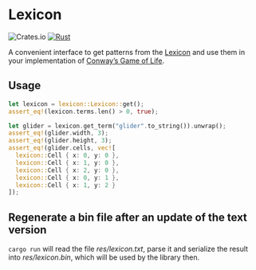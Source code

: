 # Lexicon

![Crates.io](https://img.shields.io/crates/v/lexicon)
[![Rust](https://github.com/scastiel/lexicon-rs/actions/workflows/rust.yml/badge.svg)](https://github.com/scastiel/lexicon-rs/actions/workflows/rust.yml)

A convenient interface to get patterns from the [Lexicon](http://conwaylife.com/ref/lexicon/lex_home.htm) and use them in your implementation of [Conway’s Game of Life](https://en.wikipedia.org/wiki/Conway%27s_Game_of_Life).

## Usage

```rust
let lexicon = lexicon::Lexicon::get();
assert_eq!(lexicon.terms.len() > 0, true);

let glider = lexicon.get_term("glider".to_string()).unwrap();
assert_eq!(glider.width, 3);
assert_eq!(glider.height, 3);
assert_eq!(glider.cells, vec![
  lexicon::Cell { x: 0, y: 0 },
  lexicon::Cell { x: 1, y: 0 },
  lexicon::Cell { x: 2, y: 0 },
  lexicon::Cell { x: 0, y: 1 },
  lexicon::Cell { x: 1, y: 2 }
]);
```

## Regenerate a bin file after an update of the text version

`cargo run` will read the file _res/lexicon.txt_, parse it and serialize the result into _res/lexicon.bin_, which will be used by the library then.
